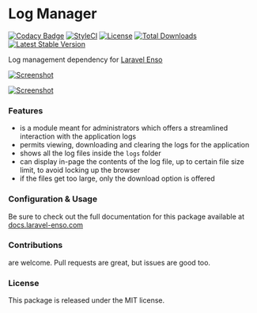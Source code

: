 # Log Manager

[![Codacy Badge](https://api.codacy.com/project/badge/Grade/28c7bcb0b5d2451783990e0a151f0a44)](https://www.codacy.com/app/laravel-enso/LogManager?utm_source=github.com&amp;utm_medium=referral&amp;utm_content=laravel-enso/LogManager&amp;utm_campaign=Badge_Grade)
[![StyleCI](https://styleci.io/repos/85624363/shield?branch=master)](https://styleci.io/repos/85624363)
[![License](https://poser.pugx.org/laravel-enso/logmanager/license)](https://packagist.org/packages/laravel-enso/logmanager)
[![Total Downloads](https://poser.pugx.org/laravel-enso/logmanager/downloads)](https://packagist.org/packages/laravel-enso/logmanager)
[![Latest Stable Version](https://poser.pugx.org/laravel-enso/logmanager/version)](https://packagist.org/packages/laravel-enso/logmanager)

Log management dependency for [Laravel Enso](https://github.com/laravel-enso/Enso)

[![Screenshot](https://laravel-enso.github.io/logmanager/screenshots/bulma_004_thumb.png)](https://laravel-enso.github.io/logmanager/screenshots/bulma_004.png)

[![Screenshot](https://laravel-enso.github.io/logmanager/screenshots/bulma_005_thumb.png)](https://laravel-enso.github.io/logmanager/screenshots/bulma_005.png)

### Features

- is a module meant for administrators which offers a streamlined interaction with the application logs
- permits viewing, downloading and clearing the logs for the application
- shows all the log files inside the `logs` folder
- can display in-page the contents of the log file, up to certain file size limit, to avoid locking up the browser
- if the files get too large, only the download option is offered

### Configuration & Usage

Be sure to check out the full documentation for this package available at [docs.laravel-enso.com](https://docs.laravel-enso.com/packages/log-manager.html)

### Contributions

are welcome. Pull requests are great, but issues are good too.

### License

This package is released under the MIT license.
<!--/h-->